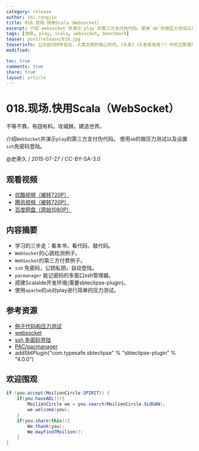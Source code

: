 ```yaml
---
category: release
author: shi.rongjiu
title: 018.现场.快用Scala（Websocket）
excerpt: 介绍`websocket`并演示`play`的第三方支付伪代码。使用`ab`的做压力测试以及设置`ssh`免密码登陆。
tags: [快用, play, scala, websocket, benchmark]
teaser: post/release/018.jpg
teaserinfo: 公元前500年前后，人类文明的轴心时代。《头发》（头发有啥用？）中的卫斯理发现，ABCD是认识的。
modified:

toc: true
comments: true
share: true
layout: article
---
```


# 018.现场.快用Scala（WebSocket）

不等不靠，有囧有料。攻城狮，建造世界。  

介绍`WebSocket`并演示`play`的第三方支付伪代码。
使用`ab`的做压力测试以及设置`ssh`免密码登陆。

@史荣久 / 2015-07-27 / CC-BY-SA-3.0  

## 观看视频

  * [优酷视频（被转720P）](http://v.youku.com/v_show/id_XMTI5NTI1MjkxNg==.html)
  * [腾讯视频（被转720P）](http://v.qq.com/page/f/3/x/f0160mohg3x.html)
  * [百度网盘（原始1080P）](http://pan.baidu.com/share/link?shareid=3935315343&uk=1380913564&fid=1011267009226894)

## 内容摘要

  * 学习的三步走：看本书，看代码，敲代码。
  * `WebSocket`的心跳检测例子。
  * `WebSocket`的第三方付费例子。
  * `ssh` 免密码，公钥私钥，自动登陆。
  * `pacmanager` 能记密码的多窗口ssh管理器。
  * 搭建ScalaIde开发环境(需要sbteclipse-plugin)。
  * 使用`apache`的`ab`对play进行简单的压力测试。

## 参考资源

  * [例子代码和压力测试](https://github.com/moilioncircle/play-websocket-sample)
  * [websocket](http://www.websocket.org)
  * [ssh 免密码登陆](http://www.trydofor.com/3x/044.ssh-auto-login.html)
  * [PAC/pacmanager](http://sourceforge.net/projects/pacmanager)
  * addSbtPlugin("com.typesafe.sbteclipse" % "sbteclipse-plugin" % "4.0.0")
  

## 欢迎围观

``` java
if (you.accept(MoilionCircle.SPIRIT)) {
    if(you.haveADL()){
        MoilionCircle we = you.search(MoilionCircle.SLOGAN);
        we.welcome(you);
    }
    if(you.share(this)){
        We.thank(you);
        We.mayFind7Moilion();
    }
}
```